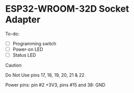# ESP32-WROOM-32D Socket Adapter

<p>To-do:</p>

- [ ] Programming switch
- [ ] Power-on LED
- [ ] Status LED

> [!CAUTION]
> Do Not Use pins 17, 18, 19, 20, 21 & 22

<p>Power pins: pin #2 +3V3, pins #15 and 38: GND</p>